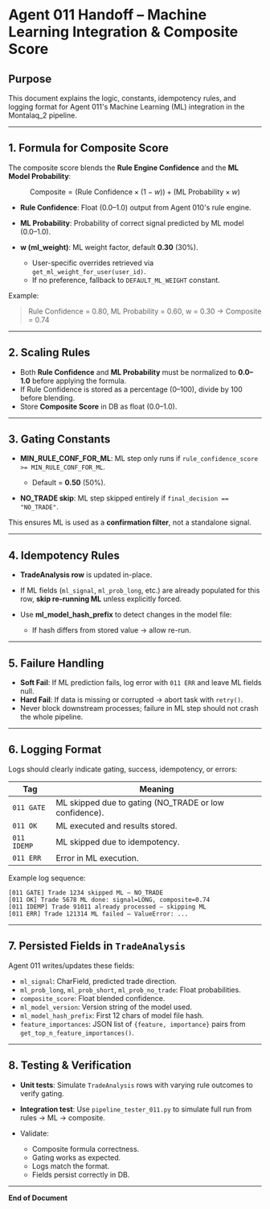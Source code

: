 # Agent 011 Handoff – Machine Learning Integration & Composite Score

## Purpose

This document explains the logic, constants, idempotency rules, and logging format for Agent 011's Machine Learning (ML) integration in the Montalaq\_2 pipeline.

---

## 1. Formula for Composite Score

The composite score blends the **Rule Engine Confidence** and the **ML Model Probability**:

$$
\text{Composite} = (\text{Rule Confidence} \times (1 - w)) + (\text{ML Probability} \times w)
$$

* **Rule Confidence**: Float (0.0–1.0) output from Agent 010's rule engine.
* **ML Probability**: Probability of correct signal predicted by ML model (0.0–1.0).
* **w (ml\_weight)**: ML weight factor, default **0.30** (30%).

  * User-specific overrides retrieved via `get_ml_weight_for_user(user_id)`.
  * If no preference, fallback to `DEFAULT_ML_WEIGHT` constant.

Example:

> Rule Confidence = 0.80, ML Probability = 0.60, w = 0.30 → Composite = 0.74

---

## 2. Scaling Rules

* Both **Rule Confidence** and **ML Probability** must be normalized to **0.0–1.0** before applying the formula.
* If Rule Confidence is stored as a percentage (0–100), divide by 100 before blending.
* Store **Composite Score** in DB as float (0.0–1.0).

---

## 3. Gating Constants

* **MIN\_RULE\_CONF\_FOR\_ML**: ML step only runs if `rule_confidence_score >= MIN_RULE_CONF_FOR_ML`.

  * Default = **0.50** (50%).
* **NO\_TRADE skip**: ML step skipped entirely if `final_decision == "NO_TRADE"`.

This ensures ML is used as a **confirmation filter**, not a standalone signal.

---

## 4. Idempotency Rules

* **TradeAnalysis row** is updated in-place.
* If ML fields (`ml_signal`, `ml_prob_long`, etc.) are already populated for this row, **skip re-running ML** unless explicitly forced.
* Use **ml\_model\_hash\_prefix** to detect changes in the model file:

  * If hash differs from stored value → allow re-run.

---

## 5. Failure Handling

* **Soft Fail**: If ML prediction fails, log error with `011 ERR` and leave ML fields null.
* **Hard Fail**: If data is missing or corrupted → abort task with `retry()`.
* Never block downstream processes; failure in ML step should not crash the whole pipeline.

---

## 6. Logging Format

Logs should clearly indicate gating, success, idempotency, or errors:

| Tag         | Meaning                                                 |
| ----------- | ------------------------------------------------------- |
| `011 GATE`  | ML skipped due to gating (NO\_TRADE or low confidence). |
| `011 OK`    | ML executed and results stored.                         |
| `011 IDEMP` | ML skipped due to idempotency.                          |
| `011 ERR`   | Error in ML execution.                                  |

Example log sequence:

```
[011 GATE] Trade 1234 skipped ML – NO_TRADE
[011 OK] Trade 5678 ML done: signal=LONG, composite=0.74
[011 IDEMP] Trade 91011 already processed – skipping ML
[011 ERR] Trade 121314 ML failed – ValueError: ...
```

---

## 7. Persisted Fields in `TradeAnalysis`

Agent 011 writes/updates these fields:

* `ml_signal`: CharField, predicted trade direction.
* `ml_prob_long`, `ml_prob_short`, `ml_prob_no_trade`: Float probabilities.
* `composite_score`: Float blended confidence.
* `ml_model_version`: Version string of the model used.
* `ml_model_hash_prefix`: First 12 chars of model file hash.
* `feature_importances`: JSON list of `{feature, importance}` pairs from `get_top_n_feature_importances()`.

---

## 8. Testing & Verification

* **Unit tests**: Simulate `TradeAnalysis` rows with varying rule outcomes to verify gating.
* **Integration test**: Use `pipeline_tester_011.py` to simulate full run from rules → ML → composite.
* Validate:

  * Composite formula correctness.
  * Gating works as expected.
  * Logs match the format.
  * Fields persist correctly in DB.

---

**End of Document**
